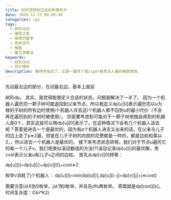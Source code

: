```yaml
---
title: 好好想想你过去的所做作为
date: 2016-11-15 08:09:40
categories: cpp
tags: 
  - 树形动归
  - 编程之美
  - 简单的数学
  - 奇技淫巧
  - 搜索
  - 暴力求解法
keywords: 
  - 树形动归
  - 巴什博弈 
description: 懒得写描述了，又是一篇除了我ziger根本没人看的解题报告。
---
```



先动最左边的部分，在动最右边，基本上就妥

树形dp。 
其实，我觉得能够定义合适的状态，问题就解决了一半了。 
因为一个机器人遍历完一颗子树可能返回到父亲节点，所以我定义dp[u][i]表示遍历完以u为根的子树的所有边时使用i个机器人并且这i个机器人都不回到u的最小代价（不会再在遍历别的子树时被使用）。 
但是要考虑到可能对于一颗子树他独自用到的机器人是0个，其实这就可以用dp[u][0]表示了。在这种情况下会有几个机器人进去呢？答案是进去一个是最优的，因为有p个机器人进去又出来的话，在父亲与儿子的边上走了p∗2遍，但是在儿子子树的内部的花费都是一样的，都是边权和乘以2，，所以进去一个机器人是最优的。 
接下来考虑状态转移。我们对于节点u遍历它的每一个儿子v，我们用类似滚动数组的方法(?)滚动记录dp[u][i]的最优解，用cost表示父亲u和儿子v之间的边权。 
首先从dp[v][0]转移： 

dp[u][i]=dp[u][i]+dp[v][0]+cost∗2

枚举v消耗了j个机器人： 
dp[u][i]=min(dp[u][i],dp[u][i−j]+dp[v][j]+j∗cost)

需要注意i从K到0枚举，j从1到i枚举，并且先dfs再枚举。 
答案就是dp[root][k]。 
时间复杂度：O(n*K2)